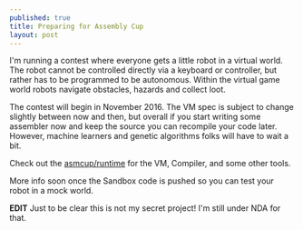 ```yaml
---
published: true
title: Preparing for Assembly Cup
layout: post
---
```

I'm running a contest where everyone gets a little robot in a virtual world. The robot cannot be controlled directly via a keyboard or controller, but rather has to be programmed to be autonomous. Within the virtual game world robots navigate obstacles, hazards and collect loot.

The contest will begin in November 2016. The VM spec is subject to change slightly between now and then, but overall if you start writing some assembler now and keep the source you can recompile your code later. However, machine learners and genetic algorithms folks will have to wait a bit.

Check out the [asmcup/runtime](https://github.com/asmcup/runtime) for the VM, Compiler, and some other tools.

More info soon once the Sandbox code is pushed so you can test your robot in a mock world.

**EDIT** Just to be clear this is not my secret project! I'm still under NDA for that.
